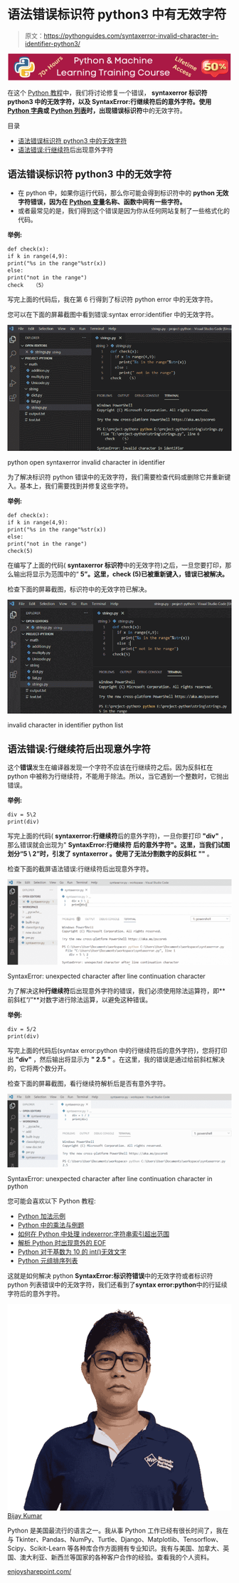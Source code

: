 # 语法错误标识符 python3 中有无效字符

> 原文：<https://pythonguides.com/syntaxerror-invalid-character-in-identifier-python3/>

[![Python & Machine Learning training courses](img/49ec9c6da89a04c9f45bab643f8c765c.png)](https://sharepointsky.teachable.com/p/python-and-machine-learning-training-course)

在这个 [Python 教程](https://pythonguides.com/python-download-and-installation/)中，我们将讨论修复一个错误， **syntaxerror 标识符 python3 中的无效字符，**以及 **SyntaxError:行继续符**后的意外字符。使用 [Python 字典](https://pythonguides.com/create-a-dictionary-in-python/)或 [Python 列表](https://pythonguides.com/python-list-methods/)时，出现错误**标识符**中的无效字符。

目录

[](#)

*   [语法错误标识符 python3 中的无效字符](#syntaxerror_invalid_character_in_identifier_python3 "syntaxerror invalid character in identifier python3")
*   [语法错误:行继续符](#SyntaxError_unexpected_character_after_line_continuation_character "SyntaxError: unexpected character after line continuation character")后出现意外字符

## 语法错误标识符 python3 中的无效字符

*   在 python 中，如果你运行代码，那么你可能会得到标识符中的 **python 无效字符错误，因为在 [Python 变量](https://pythonguides.com/create-python-variable/)名称、函数中间有一些字符。**
*   或者最常见的是，我们得到这个错误是因为你从任何网站复制了一些格式化的代码。

**举例:**

```
def check(x):
if k in range(4,9):
print("%s in the range"%str(x))
else:
print("not in the range")
check   （5）
```

写完上面的代码后，我在第 6 行得到了标识符 python error 中的无效字符。

您可以在下面的屏幕截图中看到错误:syntax error:identifier 中的无效字符。

![syntaxerror invalid character in identifier python3](img/506d1afe22d683ca67da4f7a5265c106.png "SyntaxError invalid character in an identifier 2")

python open syntaxerror invalid character in identifier

为了解决标识符 python 错误中的无效字符，我们需要检查代码或删除它并重新键入。基本上，我们需要找到并修复这些字符。

**举例:**

```
def check(x):
if k in range(4,9):
print("%s in the range"%str(x))
else:
print("not in the range")
check(5)
```

在编写了上面的代码( **syntaxerror 标识符**中的无效字符)之后，一旦您要打印，那么输出将显示为范围中的“ **5”。这里，check (5)已被重新键入，错误已被解决。**

检查下面的屏幕截图，标识符中的无效字符已解决。

![syntaxerror invalid character in identifier python3](img/dcfdaf7d1584fd579cec16860e60cdff.png "SyntaxError invalid character in an identifier 3")

invalid character in identifier python list

## 语法错误:行继续符后出现意外字符

这个**错误**发生在编译器发现一个字符不应该在行继续符之后。因为反斜杠在 python 中被称为行继续符，不能用于除法。所以，当它遇到一个整数时，它抛出错误。

**举例:**

```
div = 5\2
print(div)
```

写完上面的代码( **syntaxerror:行继续符**后的意外字符)，一旦你要打印 **"div"** ，那么错误就会出现为" **SyntaxError:行继续符** **后的意外字符"。**这里，当我们试图划分**“5 \ 2”**时，引发了 **syntaxerror** 。使用了无法分割数字的**反斜杠** **"\"** 。

检查下面的截屏语法错误:行继续符后出现意外字符。

![SyntaxError: unexpected character after line continuation character](img/b90705429c6734e2de8ae57d8aaa06c0.png "SyntaxError unexpected character after line continuation character")

SyntaxError: unexpected character after line continuation character

为了解决这种**行继续符**后出现意外字符的错误，我们必须使用除法运算符，即**前斜杠“/”**对数字进行除法运算，以避免这种错误。

**举例:**

```
div = 5/2
print(div)
```

写完上面的代码后(syntax error:python 中的行继续符后的意外字符)，您将打印出 **"div"** ，然后输出将显示为 **" 2.5 "** 。在这里，我的错误是通过给前斜杠解决的，它将两个数分开。

检查下面的屏幕截图，看行继续符解析后是否有意外字符。

![SyntaxError: unexpected character after line continuation character in python](img/dc934947e38a9ed27e0571fb9adf6966.png "SyntaxError unexpected character after line continuation character in python")

SyntaxError: unexpected character after line continuation character in python

您可能会喜欢以下 Python 教程:

*   [Python 加法示例](https://pythonguides.com/python-addition/)
*   [Python 中的乘法与例题](https://pythonguides.com/multiply-in-python/)
*   [如何在 Python 中处理 indexerror:字符串索引超出范围](https://pythonguides.com/indexerror-string-index-out-of-range-python/)
*   [解析 Python 时出现意外的 EOF](https://pythonguides.com/unexpected-eof-python/)
*   [Python 对于基数为 10 的 int()无效文字](https://pythonguides.com/python-invalid-literal-for-int-with-base-10/)
*   [Python 元组排序列表](https://pythonguides.com/python-sort-list-of-tuples/)

这就是如何解决 python **SyntaxError:标识符错误**中的无效字符或者标识符 python 列表错误中的无效字符，我们还看到了**syntax error:python**中的行延续字符后的意外字符。

![Bijay Kumar MVP](img/9cb1c9117bcc4bbbaba71db8d37d76ef.png "Bijay Kumar MVP")[Bijay Kumar](https://pythonguides.com/author/fewlines4biju/)

Python 是美国最流行的语言之一。我从事 Python 工作已经有很长时间了，我在与 Tkinter、Pandas、NumPy、Turtle、Django、Matplotlib、Tensorflow、Scipy、Scikit-Learn 等各种库合作方面拥有专业知识。我有与美国、加拿大、英国、澳大利亚、新西兰等国家的各种客户合作的经验。查看我的个人资料。

[enjoysharepoint.com/](https://enjoysharepoint.com/)[](https://www.facebook.com/fewlines4biju "Facebook")[](https://www.linkedin.com/in/fewlines4biju/ "Linkedin")[](https://twitter.com/fewlines4biju "Twitter")